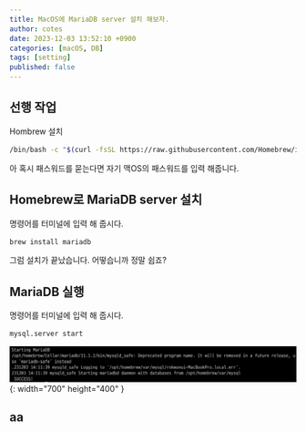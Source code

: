 ```yaml
---
title: MacOS에 MariaDB server 설치 해보자.
author: cotes
date: 2023-12-03 13:52:10 +0900
categories: [macOS, DB]
tags: [setting]
published: false
---
```


## 선행 작업
 Hombrew 설치 
```bash
/bin/bash -c "$(curl -fsSL https://raw.githubusercontent.com/Homebrew/install/HEAD/install.sh)"
```

아 혹시 패스워드를 묻는다면 자기 맥OS의 패스워드를 입력 해줍니다.

## Homebrew로 MariaDB server 설치
명령어를 터미널에 입력 해 줍시다.
```bash
brew install mariadb
```
그럼 설치가 끝났습니다. 어떻습니까 정말 쉽죠?

## MariaDB 실행
명령어를 터미널에 입력 해 줍시다.
```bash
mysql.server start
```

![path](./20231203/mariadb.png){: width="700" height="400" }

## aa